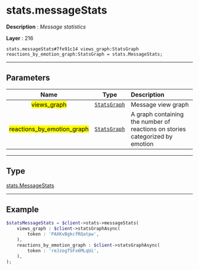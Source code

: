 # stats.messageStats

**Description** : *Message statistics*

**Layer** : 216

```tl
stats.messageStats#7fe91c14 views_graph:StatsGraph reactions_by_emotion_graph:StatsGraph = stats.MessageStats;
```

---

## Parameters

| Name | Type | Description |
| :---: | :---: | :--- |
| <mark>views_graph</mark> | [`StatsGraph`](type/StatsGraph) | Message view graph |
| <mark>reactions_by_emotion_graph</mark> | [`StatsGraph`](type/StatsGraph) | A graph containing the number of reactions on stories categorized by emotion |

---

## Type

[stats.MessageStats](type/stats.MessageStats)

---

## Example

```php
$statsMessageStats = $client->stats->messageStats(
	views_graph : $client->statsGraphAsync(
		token : 'PAXKvBgkcfRQatpw',
	),
	reactions_by_emotion_graph : $client->statsGraphAsync(
		token : 'reJzogTSFx6MLqUi',
	),
);
```